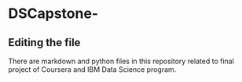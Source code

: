 # DSCapstone-

## Editing the file

There are markdown and python files in this repository related to final project of Coursera and IBM Data Science program.
